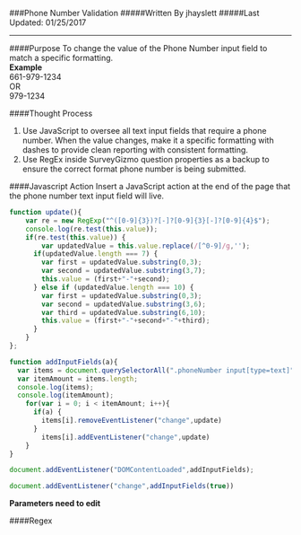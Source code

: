 ###Phone Number Validation
#####Written By jhayslett
#####Last Updated: 01/25/2017
___
####Purpose
To change the value of the Phone Number input field to match a specific formatting.  
**Example**  
661-979-1234  
OR  
979-1234  

####Thought Process  
1. Use JavaScript to oversee all text input fields that require a phone number. When the value changes, make it a specific formatting with dashes to provide clean reporting with consistent formatting.  
2. Use RegEx inside SurveyGizmo question properties as a backup to ensure the correct format phone number is being submitted.

####Javascript Action
Insert a JavaScript action at the end of the page that the phone number text input field will live.
```js
function update(){
	var re = new RegExp("^([0-9]{3})?[-]?[0-9]{3}[-]?[0-9]{4}$");
	console.log(re.test(this.value));
	if(re.test(this.value)) {
		var updatedValue = this.value.replace(/[^0-9]/g,'');
      if(updatedValue.length === 7) {
        var first = updatedValue.substring(0,3);
        var second = updatedValue.substring(3,7);
        this.value = (first+"-"+second);
      } else if (updatedValue.length === 10) {
      	var first = updatedValue.substring(0,3);
        var second = updatedValue.substring(3,6);
        var third = updatedValue.substring(6,10);
        this.value = (first+"-"+second+"-"+third);
      }
	}
};

function addInputFields(a){
  var items = document.querySelectorAll(".phoneNumber input[type=text]");
  var itemAmount = items.length;
  console.log(items);
  console.log(itemAmount);
  	for(var i = 0; i < itemAmount; i++){
      if(a) {
        items[i].removeEventListener("change",update)
      }
		items[i].addEventListener("change",update)
	}
}

document.addEventListener("DOMContentLoaded",addInputFields);

document.addEventListener("change",addInputFields(true))
```

**Parameters need to edit**

####Regex  
